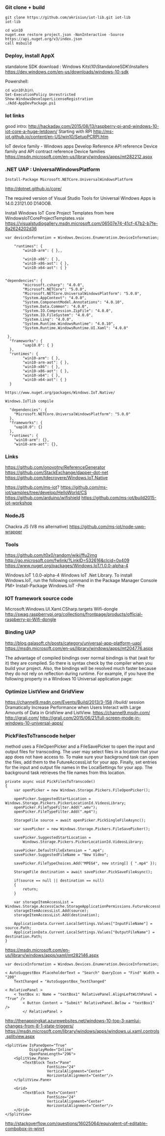 ﻿### Git clone + build

```
git clone https://github.com/akrisiun/iot-lib.git iot-lib
iot-lib

cd win10
nuget.exe restore project.json -NonInteractive -Source https://api.nuget.org/v3/index.json
call msbuild
```

### Deploy, install AppX

standalone SDK download : Windows Kits\10\StandaloneSDK\Installers
https://dev.windows.com/en-us/downloads/windows-10-sdk

Powershell:
```
cd win10\bin\
Set-ExecutionPolicy Unrestricted
Show-WindowsDeveloperLicenseRegistration
./Add-AppDevPackage.ps1
```

### Iot links

good intro:
http://hackaday.com/2015/08/13/raspberry-pi-and-windows-10-iot-core-a-huge-letdown/
Starting with RPI
http://ms-iot.github.io/content/en-US/win10/SetupPCRPI.htm



IoT device family - Windows apps Develop Reference API reference Device family and API contract reference Device families
https://msdn.microsoft.com/en-us/library/windows/apps/mt282212.aspx

### .NET UAP : UniversalWindowsPlatform

`
Install-Package Microsoft.NETCore.UniversalWindowsPlatform 
`

http://dotnet.github.io/core/

The required version of Visual Studio Tools for Universal Windows Apps is 14.0.23121.00 D14OOB.

Install Windows IoT Core Project Templates from here
WindowsIoTCoreProjectTemplates.vsix https://visualstudiogallery.msdn.microsoft.com/06507e74-41cf-47b2-b7fe-8a2624202d36

```
var deviceInformation = Windows.Devices.Enumeration.DeviceInformation;

    "runtimes": {
        "win10-arm": { },,
        
        "win10-x86": { },
        "win10-x86-aot": { },
        "win10-x64-aot": { }


"dependencies": {
        "microsoft.csharp": "4.0.0",
        "Microsoft.NETCore": "5.0.0",
        "Microsoft.NETCore.UniversalWindowsPlatform": "5.0.0",
        "System.AppContext": "4.0.0",
        "System.ComponentModel.Annotations": "4.0.10",
        "System.Data.Common": "4.0.0",
        "System.IO.Compression.ZipFile": "4.0.0",
        "System.IO.FileSystem": "4.0.0",
        "System.Linq": "4.0.0",
        "System.Runtime.WindowsRuntime": "4.0.10",
        "System.Runtime.WindowsRuntime.UI.Xaml": "4.0.0"

 },
  "frameworks": {
        "uap10.0": { }
  },
  "runtimes": {
        "win10-arm": { },
        "win10-arm-aot": { },
        "win10-x86": { },
        "win10-x86-aot": { },
        "win10-x64": { },
        "win10-x64-aot": { }
  }

https://www.nuget.org/packages/Windows.IoT.Native/

Windows.IoTlib compile

  "dependencies": {
    "Microsoft.NETCore.UniversalWindowsPlatform": "5.0.0"
  },
  "frameworks": {
    "uap10.0": {}
  },
  "runtimes": {
    "win10-arm": {},
    "win10-arm-aot": {},
```

### Links

https://github.com/onovotny/ReferenceGenerator
https://github.com/StackExchange/dapper-dot-net
https://github.com/tdecroyere/Windows.IoT.Native

https://github.com/ms-iot?
https://github.com/ms-iot/samples/tree/develop/HelloWorld/CS
https://github.com/arduino/wifishield
https://github.com/ms-iot/build2015-iot-workshop

### NodeJS

Chackra JS (V8 ms alternative)
https://github.com/ms-iot/node-uwp-wrapper


### Tools

https://github.com/t0x0/random/wiki/ffu2img
http://go.microsoft.com/fwlink/?LinkID=532616&clcid=0x409
https://www.nuget.org/packages/Windows.IoT/1.0.0-alpha-4

Windows.IoT 1.0.0-alpha-4 Windows IoT .Net Library.
To install Windows.IoT, run the following command in the Package Manager Console
PM> Install-Package Windows.IoT -Pre

### IOT framework source code

Microsoft.Windows.UI.Xaml.CSharp.targets
Wifi-dongle
http://swag.raspberrypi.org/collections/frontpage/products/official-raspberry-pi-Wifi-dongle

### Binding UAP

http://blog.galasoft.ch/posts/category/universal-app-platform-uap/
https://msdn.microsoft.com/en-us/library/windows/apps/mt204776.aspx

The advantage of compiled bindings over normal bindings is that (wait for it) they are compiled. So there is syntax check by the compiler when you build your project. Also, the bindings will be resolved much faster because they do not rely on reflection during runtime.
For example, if you have the following property in a Windows 10 Universal application page:

### Optimize ListView and GridView

https://channel9.msdn.com/Events/Build/2013/3-158  //build/ session Dramatically Increase Performance when Users Interact with Large Amounts of Data in GridView and ListView.
https://channel9.msdn.com/
http://igrali.com/
http://igrali.com/2015/06/21/full-screen-mode-in-windows-10-universal-apps/

### PickFilesToTranscode helper 

method uses a FileOpenPicker and a FileSavePicker to open the input and output files for transcoding. The user may select files in a location that your app does not have access to. To make sure your background task can open the files, add them to the FutureAccessList for your app.
Finally, set entries for the input and output file names in the LocalSettings for your app. The background task retrieves the file names from this location.
```
private async void PickFilesToTranscode()
{
    var openPicker = new Windows.Storage.Pickers.FileOpenPicker();

    openPicker.SuggestedStartLocation = Windows.Storage.Pickers.PickerLocationId.VideosLibrary;
    openPicker.FileTypeFilter.Add(".wmv");
    openPicker.FileTypeFilter.Add(".mp4");

    StorageFile source = await openPicker.PickSingleFileAsync();

    var savePicker = new Windows.Storage.Pickers.FileSavePicker();

    savePicker.SuggestedStartLocation =
        Windows.Storage.Pickers.PickerLocationId.VideosLibrary;

    savePicker.DefaultFileExtension = ".mp4";
    savePicker.SuggestedFileName = "New Video";

    savePicker.FileTypeChoices.Add("MPEG4", new string[] { ".mp4" });

    StorageFile destination = await savePicker.PickSaveFileAsync();

    if(source == null || destination == null)
    {
        return;
    }

    var storageItemAccessList = Windows.Storage.AccessCache.StorageApplicationPermissions.FutureAccessList;
    storageItemAccessList.Add(source);
    storageItemAccessList.Add(destination);

    ApplicationData.Current.LocalSettings.Values["InputFileName"] = source.Path;
    ApplicationData.Current.LocalSettings.Values["OutputFileName"] = destination.Path;
}
```

https://msdn.microsoft.com/en-us/library/windows/apps/xaml/mt282146.aspx

```
var deviceInformation = Windows.Devices.Enumeration.DeviceInformation;

< AutoSuggestBox PlaceholderText = "Search" QueryIcon = "Find" Width = "200"
    TextChanged = "AutoSuggestBox_TextChanged"

< RelativePanel >
    < TextBox x: Name = "textBox1" RelativePanel.AlignLeftWithPanel = "True" />
        < Button Content = "Submit" RelativePanel.Below = "textBox1" />
        </ RelativePanel >
```

http://thenappingkat.azurewebsites.net/windows-10-top-3-xamlui-changes-from-8-1-state-triggers/
https://msdn.microsoft.com/library/windows/apps/windows.ui.xaml.controls.splitview.aspx

```
<SplitView IsPaneOpen="True"
           DisplayMode="Inline"
           OpenPaneLength="296">
    <SplitView.Pane>
        <TextBlock Text="Pane"
                   FontSize="24"
                   VerticalAlignment="Center"
                   HorizontalAlignment="Center"/>
    </SplitView.Pane>

    <Grid>
        <TextBlock Text="Content"
                   FontSize="24"
                   VerticalAlignment="Center"
                   HorizontalAlignment="Center"/>
    </Grid>
</SplitView>
```

http://stackoverflow.com/questions/16025064/equivalent-of-editable-combobox-in-winrt